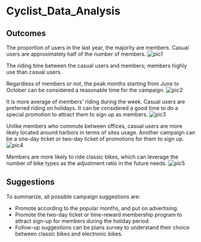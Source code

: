 # Cyclist_Data_Analysis

## Outcomes

The proportion of users in the last year, the majority are members. Casual users are approximately half of the number of members.
![pic1](https://user-images.githubusercontent.com/67837234/175858750-4dadb24e-e223-4a64-80d7-ef9b9ffe5666.png)

The riding time between the casual users and members; members highly use than casual users.

Regardless of members or not, the peak months starting from June to October can be considered a reasonable time for the campaign.
![pic2](https://user-images.githubusercontent.com/67837234/175858800-dd2e043a-0042-43e4-971b-a777e8856a30.png)

It is more average of members' riding during the week. Casual users are preferred riding on holidays. It can be considered a good time to do a special promotion to attract them to sign up as members.
![pic3](https://user-images.githubusercontent.com/67837234/175858828-5933610a-89a0-40be-804d-add5a3c99026.png)

Unlike members who commute between offices, casual users are more likely located around harbors in terms of sites usage. Another campaign can be a one-day ticket or two-day ticket of promotions for them to sign up.
![pic4](https://user-images.githubusercontent.com/67837234/175858850-2600e646-f358-4721-9db4-b87d2ae882ca.png)

Members are more likely to ride classic bikes, which can leverage the number of bike types as the adjustment ratio in the future needs.
![pic5](https://user-images.githubusercontent.com/67837234/175858877-2f5ad92c-4f08-4900-ae05-ed64cd6a5a1d.png)

## Suggestions

To summarize, all possible campaign suggestions are:

* Promote according to the popular months, and put on advertising.
* Promote the two-day ticket or time-reward membership program to attract sign-up for members during the holiday period.
* Follow-up suggestions can be plans survey to understand their choice between classic bikes and electronic bikes.


